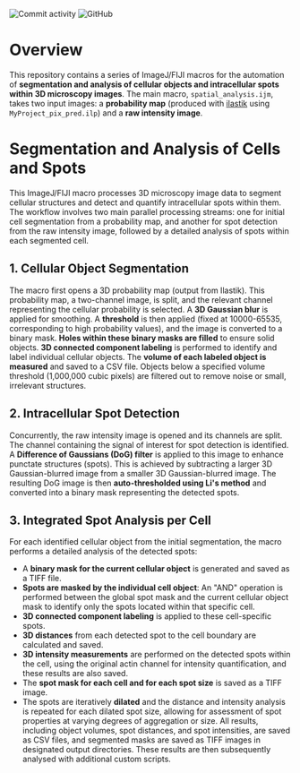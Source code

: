 ![Commit activity](https://img.shields.io/github/commit-activity/y/FrancisCrickInstitute/Cell_spot_quant?style=plastic) ![GitHub](https://img.shields.io/github/license/FrancisCrickInstitute/Cell_spot_quant?color=green&style=plastic)

# Overview
This repository contains a series of ImageJ/FIJI macros for the automation of **segmentation and analysis of cellular objects and intracellular spots within 3D microscopy images**. The main macro,  `spatial_analysis.ijm`, takes two input images: a **probability map** (produced with [ilastik](https://www.ilastik.org/) using `MyProject_pix_pred.ilp`) and a **raw intensity image**.
# Segmentation and Analysis of Cells and Spots
This ImageJ/FIJI macro processes 3D microscopy image data to segment cellular structures and detect and quantify intracellular spots within them. The workflow involves two main parallel processing streams: one for initial cell segmentation from a probability map, and another for spot detection from the raw intensity image, followed by a detailed analysis of spots within each segmented cell.
## 1. Cellular Object Segmentation
The macro first opens a 3D probability map (output from Ilastik). This probability map, a two-channel image, is split, and the relevant channel representing the cellular probability is selected. A **3D Gaussian blur** is applied for smoothing.
A **threshold** is then applied (fixed at 10000-65535, corresponding to high probability values), and the image is converted to a binary mask. **Holes within these binary masks are filled** to ensure solid objects.
**3D connected component labeling** is performed to identify and label individual cellular objects. The **volume of each labeled object is measured** and saved to a CSV file. Objects below a specified volume threshold (1,000,000 cubic pixels) are filtered out to remove noise or small, irrelevant structures.
## 2. Intracellular Spot Detection
Concurrently, the raw intensity image is opened and its channels are split. The channel containing the signal of interest for spot detection is identified.
A **Difference of Gaussians (DoG) filter** is applied to this image to enhance punctate structures (spots). This is achieved by subtracting a larger 3D Gaussian-blurred image from a smaller 3D Gaussian-blurred image. The resulting DoG image is then **auto-thresholded using Li's method** and converted into a binary mask representing the detected spots.
## 3. Integrated Spot Analysis per Cell
For each identified cellular object from the initial segmentation, the macro performs a detailed analysis of the detected spots:
* A **binary mask for the current cellular object** is generated and saved as a TIFF file.
* **Spots are masked by the individual cell object**: An "AND" operation is performed between the global spot mask and the current cellular object mask to identify only the spots located within that specific cell.
* **3D connected component labeling** is applied to these cell-specific spots.
* **3D distances** from each detected spot to the cell boundary are calculated and saved.
* **3D intensity measurements** are performed on the detected spots within the cell, using the original actin channel for intensity quantification, and these results are also saved.
* The **spot mask for each cell and for each spot size** is saved as a TIFF image.
* The spots are iteratively **dilated** and the distance and intensity analysis is repeated for each dilated spot size, allowing for assessment of spot properties at varying degrees of aggregation or size.
All results, including object volumes, spot distances, and spot intensities, are saved as CSV files, and segmented masks are saved as TIFF images in designated output directories. These results are then subsequently analysed with additional custom scripts.
